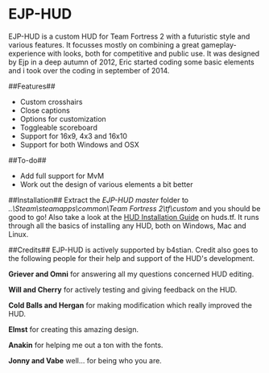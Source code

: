 EJP-HUD
=======

EJP-HUD is a custom HUD for Team Fortress 2 with a futuristic style and various features. It focusses mostly on combining a great gameplay-experience with looks, both for competitive and public use. It was designed by Ejp in a deep autumn of 2012, Eric started coding some basic elements and i took over the coding in september of 2014.  

##Features##
* Custom crosshairs
* Close captions
* Options for customization
* Toggleable scoreboard
* Support for 16x9, 4x3 and 16x10
* Support for both Windows and OSX

##To-do##
* Add full support for MvM
* Work out the design of various elements a bit better

##Installation##
Extract the *EJP-HUD master* folder to *..\Steam\steamapps\common\Team Fortress 2\tf\custom* and you should be good to go! 
Also take a look at the [HUD Installation Guide](http://huds.tf/guides/?guide=1/) on huds.tf. It runs through all the basics of installing any HUD, both on Windows, Mac and Linux.

##Credits##
EJP-HUD is actively supported by b4stian. Credit also goes to the following people for their help and support of the HUD's development.

**Griever and Omni** for answering all my questions concerned HUD editing.

**Will and Cherry** for actively testing and giving feedback on the HUD.

**Cold Balls and Hergan** for making modification which really improved the HUD.

**Elmst** for creating this amazing design.

**Anakin** for helping me out a ton with the fonts.

**Jonny and Vabe** well... for being who you are.


